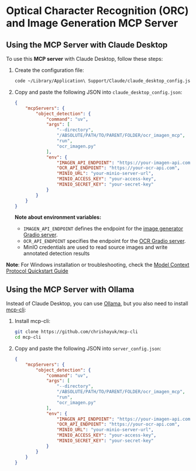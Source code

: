 # Optical Character Recognition (ORC) and Image Generation MCP Server

## Using the MCP Server with Claude Desktop

To use this **MCP server** with Claude Desktop, follow these steps:

1. Create the configuration file:
   ```bash
   code ~/Library/Application\ Support/Claude/claude_desktop_config.json
   ```

2. Copy and paste the following JSON into `claude_desktop_config.json`:

   ```json
   {
       "mcpServers": {
           "object_detection": {
               "command": "uv",
               "args": [
                   "--directory",
                   "/ABSOLUTE/PATH/TO/PARENT/FOLDER/ocr_imagen_mcp",
                   "run",
                   "ocr_imagen.py"
               ],
               "env": {
                   "IMAGEN_API_ENDPOINT": "https://your-imagen-api.com",
                   "OCR_API_ENDPOINT": "https://your-ocr-api.com",
                   "MINIO_URL": "your-minio-server-url",
                   "MINIO_ACCESS_KEY": "your-access-key",
                   "MINIO_SECRET_KEY": "your-secret-key"
               }
           }
       }
   }
   ```

   **Note about environment variables:**
   - `IMAGEN_API_ENDPOINT` defines the endpoint for the [image generator Gradio server](../image_generator_server). 
   - `OCR_API_ENDPOINT` specifies the endpoint for the [OCR Gradio server](../ocr_server). 
   - MinIO credentials are used to read source images and write annotated detection results

**Note**: For Windows installation or troubleshooting, check the [Model Context Protocol Quickstart Guide](https://modelcontextprotocol.io/quickstart/server)


## Using the MCP Server with Ollama

Instead of Claude Desktop, you can use [Ollama](https://github.com/ollama/ollama), but you also need to install [mcp-cli](https://github.com/chrishayuk/mcp-cli):

1. Install mcp-cli:
   ```bash
   git clone https://github.com/chrishayuk/mcp-cli
   cd mcp-cli
   ```

2. Copy and paste the following JSON into `server_config.json`:

   ```json
   {
       "mcpServers": {
           "object_detection": {
               "command": "uv",
               "args": [
                   "--directory",
                   "/ABSOLUTE/PATH/TO/PARENT/FOLDER/ocr_imagen_mcp",
                   "run",
                   "ocr_imagen.py"
               ],
               "env": {
                   "IMAGEN_API_ENDPOINT": "https://your-imagen-api.com",
                   "OCR_API_ENDPOINT": "https://your-ocr-api.com",
                   "MINIO_URL": "your-minio-server-url",
                   "MINIO_ACCESS_KEY": "your-access-key",
                   "MINIO_SECRET_KEY": "your-secret-key"
               }
           }
       }
   }
   ```